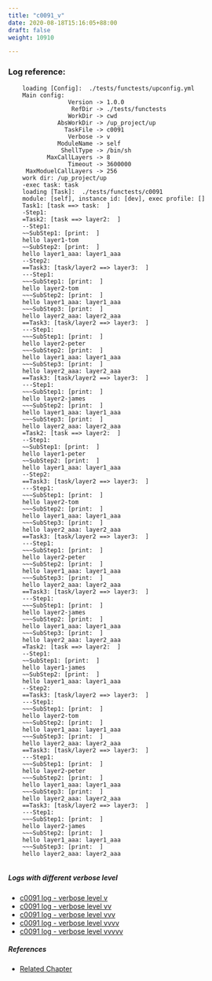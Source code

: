 ```yaml
---
title: "c0091_v"
date: 2020-08-18T15:16:05+88:00
draft: false
weight: 10910

---
```


### Log reference: <no value>

```
    loading [Config]:  ./tests/functests/upconfig.yml
    Main config:
                 Version -> 1.0.0
                  RefDir -> ./tests/functests
                 WorkDir -> cwd
              AbsWorkDir -> /up_project/up
                TaskFile -> c0091
                 Verbose -> v
              ModuleName -> self
               ShellType -> /bin/sh
           MaxCallLayers -> 8
                 Timeout -> 3600000
     MaxModuelCallLayers -> 256
    work dir: /up_project/up
    -exec task: task
    loading [Task]:  ./tests/functests/c0091
    module: [self], instance id: [dev], exec profile: []
    Task1: [task ==> task:  ]
    -Step1:
    =Task2: [task ==> layer2:  ]
    --Step1:
    ~~SubStep1: [print:  ]
    hello layer1-tom
    ~~SubStep2: [print:  ]
    hello layer1_aaa: layer1_aaa
    --Step2:
    ==Task3: [task/layer2 ==> layer3:  ]
    ---Step1:
    ~~~SubStep1: [print:  ]
    hello layer2-tom
    ~~~SubStep2: [print:  ]
    hello layer1_aaa: layer1_aaa
    ~~~SubStep3: [print:  ]
    hello layer2_aaa: layer2_aaa
    ==Task3: [task/layer2 ==> layer3:  ]
    ---Step1:
    ~~~SubStep1: [print:  ]
    hello layer2-peter
    ~~~SubStep2: [print:  ]
    hello layer1_aaa: layer1_aaa
    ~~~SubStep3: [print:  ]
    hello layer2_aaa: layer2_aaa
    ==Task3: [task/layer2 ==> layer3:  ]
    ---Step1:
    ~~~SubStep1: [print:  ]
    hello layer2-james
    ~~~SubStep2: [print:  ]
    hello layer1_aaa: layer1_aaa
    ~~~SubStep3: [print:  ]
    hello layer2_aaa: layer2_aaa
    =Task2: [task ==> layer2:  ]
    --Step1:
    ~~SubStep1: [print:  ]
    hello layer1-peter
    ~~SubStep2: [print:  ]
    hello layer1_aaa: layer1_aaa
    --Step2:
    ==Task3: [task/layer2 ==> layer3:  ]
    ---Step1:
    ~~~SubStep1: [print:  ]
    hello layer2-tom
    ~~~SubStep2: [print:  ]
    hello layer1_aaa: layer1_aaa
    ~~~SubStep3: [print:  ]
    hello layer2_aaa: layer2_aaa
    ==Task3: [task/layer2 ==> layer3:  ]
    ---Step1:
    ~~~SubStep1: [print:  ]
    hello layer2-peter
    ~~~SubStep2: [print:  ]
    hello layer1_aaa: layer1_aaa
    ~~~SubStep3: [print:  ]
    hello layer2_aaa: layer2_aaa
    ==Task3: [task/layer2 ==> layer3:  ]
    ---Step1:
    ~~~SubStep1: [print:  ]
    hello layer2-james
    ~~~SubStep2: [print:  ]
    hello layer1_aaa: layer1_aaa
    ~~~SubStep3: [print:  ]
    hello layer2_aaa: layer2_aaa
    =Task2: [task ==> layer2:  ]
    --Step1:
    ~~SubStep1: [print:  ]
    hello layer1-james
    ~~SubStep2: [print:  ]
    hello layer1_aaa: layer1_aaa
    --Step2:
    ==Task3: [task/layer2 ==> layer3:  ]
    ---Step1:
    ~~~SubStep1: [print:  ]
    hello layer2-tom
    ~~~SubStep2: [print:  ]
    hello layer1_aaa: layer1_aaa
    ~~~SubStep3: [print:  ]
    hello layer2_aaa: layer2_aaa
    ==Task3: [task/layer2 ==> layer3:  ]
    ---Step1:
    ~~~SubStep1: [print:  ]
    hello layer2-peter
    ~~~SubStep2: [print:  ]
    hello layer1_aaa: layer1_aaa
    ~~~SubStep3: [print:  ]
    hello layer2_aaa: layer2_aaa
    ==Task3: [task/layer2 ==> layer3:  ]
    ---Step1:
    ~~~SubStep1: [print:  ]
    hello layer2-james
    ~~~SubStep2: [print:  ]
    hello layer1_aaa: layer1_aaa
    ~~~SubStep3: [print:  ]
    hello layer2_aaa: layer2_aaa
    
```

##### Logs with different verbose level
* [c0091 log - verbose level v](../../logs/c0091_v)
* [c0091 log - verbose level vv](../../logs/c0091_vv)
* [c0091 log - verbose level vvv](../../logs/c0091_vvv)
* [c0091 log - verbose level vvvv](../../logs/c0091_vvvv)
* [c0091 log - verbose level vvvvv](../../logs/c0091_vvvvv)

##### References
* [Related Chapter](../../loop/c0091)
